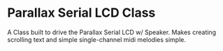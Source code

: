 # Parallax Serial LCD Class

A Class built to drive the Parallax Serial LCD w/ Speaker.  Makes creating scrolling text
and simple single-channel midi melodies simple.